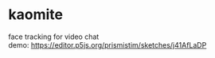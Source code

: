 # kaomite

face tracking for video chat  
demo: https://editor.p5js.org/prismistim/sketches/j41AfLaDP